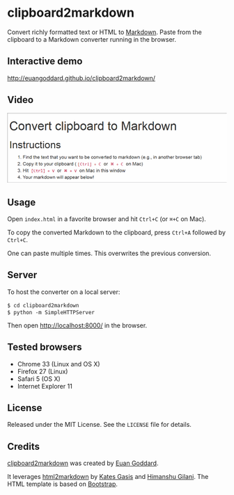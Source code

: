 clipboard2markdown
==================

Convert richly formatted text or HTML to
[Markdown](https://daringfireball.net/projects/markdown/).
Paste from the clipboard to a Markdown converter running in
the browser.

Interactive demo
----------------

<http://euangoddard.github.io/clipboard2markdown/>

Video
-----

![Screencast](screencast.gif)

Usage
-----

Open `index.html` in a favorite browser and hit `Ctrl+C`
(or `⌘+C` on Mac).

To copy the converted Markdown to the clipboard, press `Ctrl+A`
followed by `Ctrl+C`.

One can paste multiple times. This overwrites the previous conversion.

Server
------

To host the converter on a local server:

    $ cd clipboard2markdown
    $ python -m SimpleHTTPServer

Then open <http://localhost:8000/> in the browser.

Tested browsers
---------------

-   Chrome 33 (Linux and OS X)
-   Firefox 27 (Linux)
-   Safari 5 (OS X)
-   Internet Explorer 11

License
-------

Released under the MIT License. See the `LICENSE` file for details.

Credits
-------

[clipboard2markdown](https://github.com/euangoddard/clipboard2markdown)
was created by [Euan Goddard](https://github.com/euangoddard).

It leverages [html2markdown](https://github.com/kates/html2markdown)
by [Kates Gasis](https://github.com/kates) and
[Himanshu Gilani](https://github.com/hgilani).
The HTML template is based on [Bootstrap](http://getbootstrap.com/).
